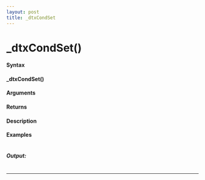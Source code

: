```yaml
---
layout: post
title: _dtxCondSet
---
```


# _dtxCondSet()


#### Syntax

#### _dtxCondSet()

#### Arguments

#### Returns

#### Description

#### Examples

```

```

##### Output:

```

```

---